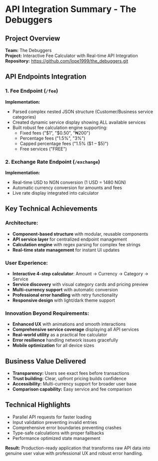 # API Integration Summary - The Debuggers

## Project Overview
**Team:** The Debuggers  
**Project:** Interactive Fee Calculator with Real-time API Integration  
**Repository:** https://github.com/lope1999/the_debuggers.git

## API Endpoints Integration

### 1. Fee Endpoint (`/fee`)
**Implementation:**
- Parsed complex nested JSON structure (Customer/Business service categories)
- Created dynamic service display showing ALL available services
- Built robust fee calculation engine supporting:
  - Fixed fees ("$1", "$0.50", "₦200")
  - Percentage fees ("1.5%", "3%") 
  - Capped percentage fees ("1.5% ($1 – $5)")
  - Free services ("FREE")

### 2. Exchange Rate Endpoint (`/exchange`)
**Implementation:**
- Real-time USD to NGN conversion (1 USD = 1480 NGN)
- Automatic currency conversion for amounts and fees
- Live rate display integrated into calculator

## Key Technical Achievements

### Architecture:
- **Component-based structure** with modular, reusable components
- **API service layer** for centralized endpoint management
- **Calculation engine** with regex parsing for complex fee strings
- **Real-time state management** for instant UI updates

### User Experience:
- **Interactive 4-step calculator**: Amount → Currency → Category → Service
- **Service discovery** with visual category cards and pricing preview
- **Multi-currency support** with automatic conversion
- **Professional error handling** with retry functionality
- **Responsive design** with light/dark theme support

### Innovation Beyond Requirements:
- **Enhanced UX** with animations and smooth interactions
- **Comprehensive service coverage** displaying all API services
- **Real-world utility** as a practical fee calculator
- **Error resilience** handling network issues gracefully
- **Mobile optimization** for all device sizes

## Business Value Delivered
- **Transparency:** Users see exact fees before transactions
- **Trust building:** Clear, upfront pricing builds confidence  
- **Accessibility:** Multi-currency support for broader user base
- **Comparison capability:** Easy service and fee comparison

## Technical Highlights
- Parallel API requests for faster loading
- Input validation preventing invalid entries
- Comprehensive error boundaries preventing crashes
- Type-safe calculations with proper fallbacks
- Performance optimized state management

**Result:** Production-ready application that transforms raw API data into genuine user value with professional UX and robust error handling.